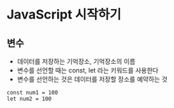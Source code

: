 # JavaScript 시작하기

## 변수

- 데이터를 저장하는 기억장소, 기억장소의 이름
- 변수를 선언할 때는 const, let 라는 키워드를 사용한다
- 변수를 선언하는 것은 데이터를 저장할 장소를 예약하는 것

```
const num1 = 100
let num2 = 100
```
